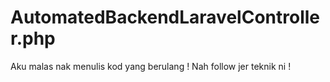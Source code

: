 # AutomatedBackendLaravelController.php
Aku malas nak menulis kod yang berulang ! Nah follow jer teknik ni !
